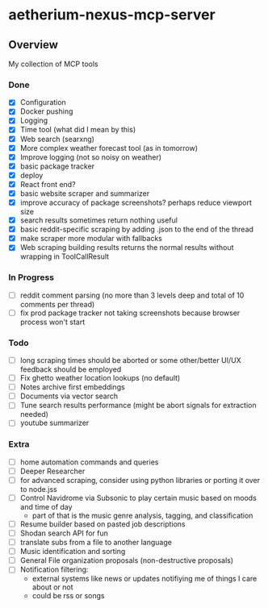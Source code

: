 # aetherium-nexus-mcp-server

## Overview

My collection of MCP tools

### Done

- [x] Configuration
- [x] Docker pushing
- [x] Logging
- [x] Time tool (what did I mean by this)
- [x] Web search (searxng)
- [x] More complex weather forecast tool (as in tomorrow)
- [x] Improve logging (not so noisy on weather)
- [x] basic package tracker
- [x] deploy
- [x] React front end?
- [x] basic website scraper and summarizer
- [x] improve accuracy of package screenshots? perhaps reduce viewport size
- [x] search results sometimes return nothing useful
- [x] basic reddit-specific scraping by adding .json to the end of the thread
- [x] make scraper more modular with fallbacks
- [x] Web scraping building results returns the normal results without wrapping in ToolCallResult

### In Progress

- [ ] reddit comment parsing (no more than 3 levels deep and total of 10 comments per thread)
- [ ] fix prod package tracker not taking screenshots because browser process won't start

### Todo

- [ ] long scraping times should be aborted or some other/better UI/UX feedback should be employed
- [ ] Fix ghetto weather location lookups (no default)
- [ ] Notes archive first embeddings
- [ ] Documents via vector search
- [ ] Tune search results performance (might be abort signals for extraction needed)
- [ ] youtube summarizer

### Extra

- [ ] home automation commands and queries
- [ ] Deeper Researcher
- [ ] for advanced scraping, consider using python libraries or porting it over to node.jss
- [ ] Control Navidrome via Subsonic to play certain music based on moods and time of day
  - part of that is the music genre analysis, tagging, and classification
- [ ] Resume builder based on pasted job descriptions
- [ ] Shodan search API for fun
- [ ] translate subs from a file to another language
- [ ] Music identification and sorting
- [ ] General File organization proposals (non-destructive proposals)
- [ ] Notification filtering:
  - external systems like news or updates notifiying me of things I care about or not
  - could be rss or songs
